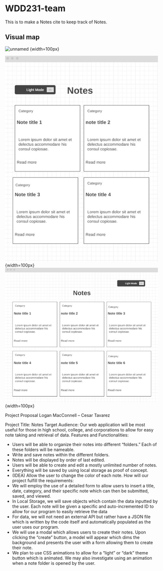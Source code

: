 # WDD231-team
This is to make a Notes cite to keep track of Notes.
## Visual map
![unnamed](https://github.com/user-attachments/assets/cc81bb7b-ae7a-46db-a934-7e117b874e5a) {width=100px}


![unnamed](Wireframe-mobile.jpg) {width=100px}
![unnamed](Wireframe-desktop.jpg) {width=100px}

Project Proposal 
Logan MacConnell – Cesar Tavarez

Project Title: Notes
Target Audience: 
Our web application will be most useful for those in high school, college, and corporations to allow for easy note taking and retrieval of data. 
Features and Functionalities: 
-	Users will be able to organize their notes into different “folders.” Each of these folders will be nameable. 
-	Write and save notes within the different folders. 
-	Notes will be displayed by order of last edited. 
-	Users will be able to create and edit a mostly unlimited number of notes. 
-	Everything will be saved by using local storage as proof of concept. 
-	(IDEA) Allow the user to change the color of each note.
How will our project fulfill the requirements: 
-	We will employ the use of a detailed form to allow users to insert a title, date, category, and their specific note which can then be submitted, saved, and viewed.
-	In Local Storage, we will save objects which contain the data inputted by the user. Each note will be given a specific and auto-incremented ID to allow for our program to easily retrieve the data
-	For data, we will not need an external API but rather have a JSON file which is written by the code itself and automatically populated as the user uses our program. 
-	We will use a modal which allows users to create their notes. Upon clicking the “create” button, a model will appear which dims the background and presents the user with a form allowing them to create their note. 
-	We plan to use CSS animations to allow for a “light” or “dark” theme button which is animated. We may also investigate using an animation when a note folder is opened by the user. 

